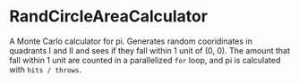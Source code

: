 # RandCircleAreaCalculator

A Monte Carlo calculator for pi. Generates random cooridinates in quadrants I and II and sees if they fall within 1 unit of (0, 0).
The amount that fall within 1 unit are counted in a parallelized `for` loop, and pi is calculated with `hits / throws`.
